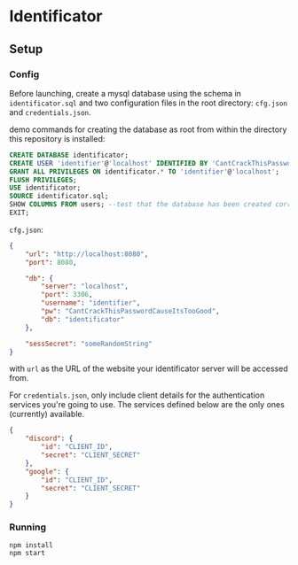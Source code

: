 # Identificator

## Setup

### Config
Before launching, create a mysql database using the schema in `identificator.sql` and two configuration files in the root directory: `cfg.json` and `credentials.json`.

demo commands for creating the database as root from within the directory this repository is installed:
```sql
CREATE DATABASE identificator;
CREATE USER 'identifier'@'localhost' IDENTIFIED BY 'CantCrackThisPasswordCauseItsTooGood';
GRANT ALL PRIVILEGES ON identificator.* TO 'identifier'@'localhost';
FLUSH PRIVILEGES;
USE identificator;
SOURCE identificator.sql; 
SHOW COLUMNS FROM users; --test that the database has been created correctly
EXIT;
```

`cfg.json`:
```json
{
    "url": "http://localhost:8080",
    "port": 8080,

    "db": {
        "server": "localhost",
        "port": 3306,
        "username": "identifier",
        "pw": "CantCrackThisPasswordCauseItsTooGood",
        "db": "identificator"
    },

    "sessSecret": "someRandomString"
}
```
with `url` as the URL of the website your identificator server will be accessed from.



For `credentials.json`, only include client details for the authentication services you're going to use.
The services defined below are the only ones (currently) available.
```json
{
    "discord": {
        "id": "CLIENT_ID",
        "secret": "CLIENT_SECRET"
    },
    "google": {
        "id": "CLIENT_ID",
        "secret": "CLIENT_SECRET"
    }
}
```

### Running
```
npm install
npm start
```

